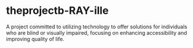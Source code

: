# theprojectb-RAY-ille
A project committed to utilizing technology to offer solutions for individuals who are blind or visually impaired, focusing on enhancing accessibility and improving quality of life.
